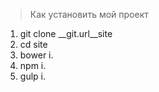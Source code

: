> Как установить мой проект

1. git clone __git.url__site
2. cd site
3. bower i.
4. npm i.
5. gulp i.